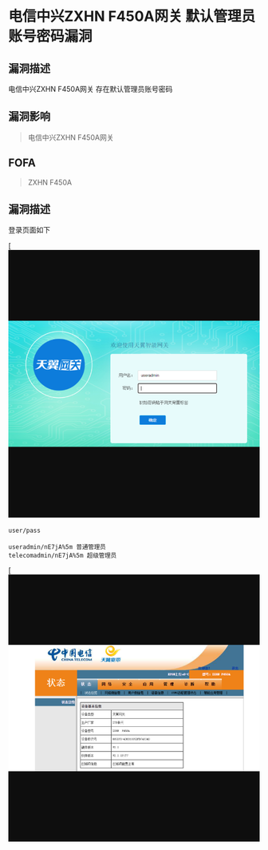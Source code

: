 # 电信中兴ZXHN F450A网关 默认管理员账号密码漏洞

## 漏洞描述

电信中兴ZXHN F450A网关 存在默认管理员账号密码

## 漏洞影响

> 电信中兴ZXHN F450A网关

## FOFA

> ZXHN F450A

## 漏洞描述

登录页面如下

[![img](resource/电信中兴ZXHN-F450A网关/dx-5.png)

```
user/pass

useradmin/nE7jA%5m 普通管理员
telecomadmin/nE7jA%5m 超级管理员
```

[![img](resource/电信中兴ZXHN-F450A网关/dx-6.png)